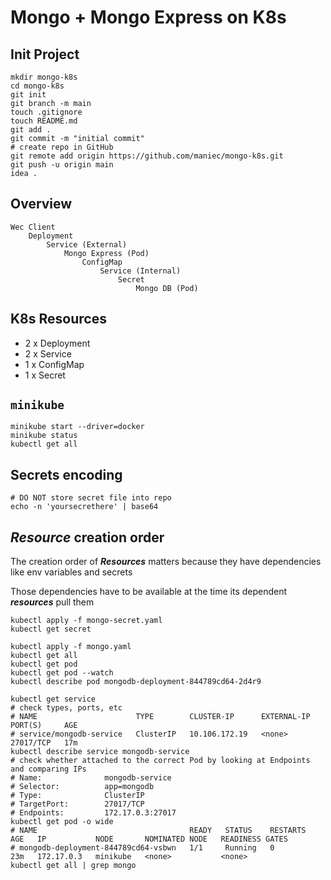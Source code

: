 # Mongo + Mongo Express on K8s

## Init Project
```shell
mkdir mongo-k8s
cd mongo-k8s
git init
git branch -m main
touch .gitignore
touch README.md
git add .
git commit -m "initial commit"
# create repo in GitHub 
git remote add origin https://github.com/maniec/mongo-k8s.git
git push -u origin main
idea .
```
## Overview
```
Wec Client
    Deployment
        Service (External)
            Mongo Express (Pod)
                ConfigMap
                    Service (Internal)
                        Secret
                            Mongo DB (Pod) 
```
## K8s Resources
- 2 x Deployment
- 2 x Service
- 1 x ConfigMap
- 1 x Secret

## `minikube` 
```shell
minikube start --driver=docker
minikube status
kubectl get all
``` 

## Secrets encoding
```shell
# DO NOT store secret file into repo
echo -n 'yoursecrethere' | base64
```

## **_Resource_** creation order
The creation order of _**Resources**_ matters because they have dependencies like env variables and secrets

Those dependencies have to be available at the time its dependent **_resources_** pull them

```shell
kubectl apply -f mongo-secret.yaml
kubectl get secret

kubectl apply -f mongo.yaml
kubectl get all
kubectl get pod
kubectl get pod --watch
kubectl describe pod mongodb-deployment-844789cd64-2d4r9

kubectl get service
# check types, ports, etc
# NAME                      TYPE        CLUSTER-IP      EXTERNAL-IP   PORT(S)     AGE
# service/mongodb-service   ClusterIP   10.106.172.19   <none>        27017/TCP   17m
kubectl describe service mongodb-service
# check whether attached to the correct Pod by looking at Endpoints and comparing IPs
# Name:              mongodb-service
# Selector:          app=mongodb
# Type:              ClusterIP
# TargetPort:        27017/TCP
# Endpoints:         172.17.0.3:27017
kubectl get pod -o wide
# NAME                                  READY   STATUS    RESTARTS   AGE   IP           NODE       NOMINATED NODE   READINESS GATES
# mongodb-deployment-844789cd64-vsbwn   1/1     Running   0          23m   172.17.0.3   minikube   <none>           <none>
kubectl get all | grep mongo

```